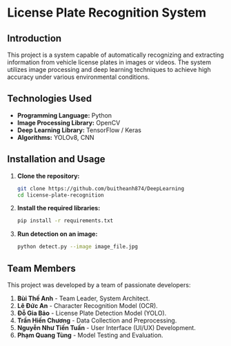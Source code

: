 # License Plate Recognition System

## Introduction

This project is a system capable of automatically recognizing and extracting information from vehicle license plates in images or videos. The system utilizes image processing and deep learning techniques to achieve high accuracy under various environmental conditions.

## Technologies Used

-   **Programming Language:** Python
-   **Image Processing Library:** OpenCV
-   **Deep Learning Library:** TensorFlow / Keras
-   **Algorithms:** YOLOv8, CNN

## Installation and Usage

1.  **Clone the repository:**
    ```bash
    git clone https://github.com/buitheanh874/DeepLearning
    cd license-plate-recognition
    ```

2.  **Install the required libraries:**
    ```bash
    pip install -r requirements.txt
    ```

3.  **Run detection on an image:**
    ```bash
    python detect.py --image image_file.jpg
    ```

## Team Members

This project was developed by a team of passionate developers:

1.  **Bùi Thế Anh** - Team Leader, System Architect.
2.  **Lê Đức An** - Character Recognition Model (OCR).
3.  **Đỗ Gia Bảo** - License Plate Detection Model (YOLO).
4.  **Trần Hiến Chương** - Data Collection and Preprocessing.
5.  **Nguyễn Như Tiến Tuấn** - User Interface (UI/UX) Development.
6.  **Phạm Quang Tùng** - Model Testing and Evaluation.

